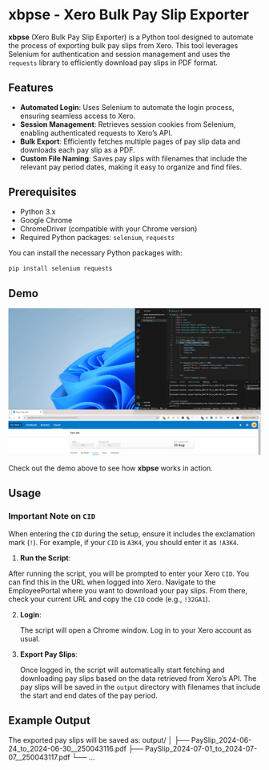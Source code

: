 # xbpse - Xero Bulk Pay Slip Exporter

**xbpse** (Xero Bulk Pay Slip Exporter) is a Python tool designed to automate the process of exporting bulk pay slips from Xero. This tool leverages Selenium for authentication and session management and uses the `requests` library to efficiently download pay slips in PDF format.

## Features

- **Automated Login**: Uses Selenium to automate the login process, ensuring seamless access to Xero.
- **Session Management**: Retrieves session cookies from Selenium, enabling authenticated requests to Xero’s API.
- **Bulk Export**: Efficiently fetches multiple pages of pay slip data and downloads each pay slip as a PDF.
- **Custom File Naming**: Saves pay slips with filenames that include the relevant pay period dates, making it easy to organize and find files.

## Prerequisites

- Python 3.x
- Google Chrome
- ChromeDriver (compatible with your Chrome version)
- Required Python packages: `selenium`, `requests`

You can install the necessary Python packages with:

```bash
pip install selenium requests
```

## Demo

![Demo GIF](https://github.com/BlenderItUp/xbpse-XeroBulkPaySlipExporter/blob/main/Demo.gif)

Check out the demo above to see how **xbpse** works in action.

## Usage

### Important Note on `CID`

When entering the `CID` during the setup, ensure it includes the exclamation mark (`!`). For example, if your `CID` is `A3K4`, you should enter it as `!A3K4`.

1. **Run the Script**:

After running the script, you will be prompted to enter your Xero `CID`. You can find this in the URL when logged into Xero. Navigate to the EmployeePortal where you want to download your pay slips. From there, check your current URL and copy the `CID` code (e.g., `!32GA1`).

2. **Login**:

   The script will open a Chrome window. Log in to your Xero account as usual.

3. **Export Pay Slips**:

   Once logged in, the script will automatically start fetching and downloading pay slips based on the data retrieved from Xero’s API. The pay slips will be saved in the `output` directory with filenames that include the start and end dates of the pay period.

## Example Output

The exported pay slips will be saved as:
output/
│
├── PaySlip_2024-06-24_to_2024-06-30__250043116.pdf
├── PaySlip_2024-07-01_to_2024-07-07__250043117.pdf
└── ...
